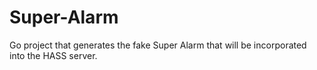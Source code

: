 # Super-Alarm
Go project that generates the fake Super Alarm that will be incorporated into the HASS server.
